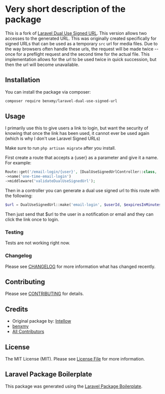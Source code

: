 # Very short description of the package

<!-- [![Latest Version on Packagist](https://img.shields.io/packagist/v/intellow/laravel-dual-use-signed-url.svg?style=flat-square)](https://packagist.org/packages/intellow/laravel-dual-use-signed-url)
[![Build Status](https://img.shields.io/travis/intellow/laravel-dual-use-signed-url/master.svg?style=flat-square)](https://travis-ci.org/intellow/laravel-dual-use-signed-url)
[![Quality Score](https://img.shields.io/scrutinizer/g/intellow/laravel-dual-use-signed-url.svg?style=flat-square)](https://scrutinizer-ci.com/g/intellow/laravel-dual-use-signed-url)
[![Total Downloads](https://img.shields.io/packagist/dt/intellow/laravel-dual-use-signed-url.svg?style=flat-square)](https://packagist.org/packages/intellow/laravel-dual-use-signed-url) -->

This is a fork of [Laravel Dual Use Signed URL](https://github.com/intellow/laravel-dual-use-signed-url). This version allows two accesses to the generated URL. This was originally created specifically for signed URLs that can be used as a temporary `src` url for media files.  Due to the way browsers often handle these urls, the request will be made twice -- once for a preflight request and the second time for the actual file. This implementation allows for the url to be used twice in quick succession, but then the url will become unavailable.

## Installation

You can install the package via composer:

```bash
composer require benxmy/laravel-dual-use-signed-url
```

## Usage
I primarily use this to give users a link to login, but want the security of knowing that once the link has been used, it cannot ever be used again (which is why I don't use Laravel Signed URLs)

Make sure to run `php artisan migrate` after you install.

First create a route that accepts a {user} as a parameter and give it a name. For example:

```php
Route::get('/email-login/{user}', [DualUseSignedUrlController::class, 'handle'])
->name('one-time-email-login')
->middleware('validateDualUseSignedUrl');
```

Then in a controller you can generate a dual use signed url to this route with the following:

``` php
$url = DualUseSignedUrl::make('email-login', $userId, $expiresInMinutes);
```

Then just send that $url to the user in a notification or email and they can click the link once to login.

### Testing

Tests are not working right now.

### Changelog

Please see [CHANGELOG](CHANGELOG.md) for more information what has changed recently.

## Contributing

Please see [CONTRIBUTING](CONTRIBUTING.md) for details.

## Credits

- Original package by: [Intellow](https://github.com/intellow)
- [benxmy](https://github.com/benxmy)
- [All Contributors](../../contributors)

## License

The MIT License (MIT). Please see [License File](LICENSE.md) for more information.

## Laravel Package Boilerplate

This package was generated using the [Laravel Package Boilerplate](https://laravelpackageboilerplate.com).
